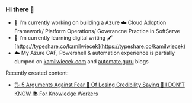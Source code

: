 ### Hi there 👋
- 🔭 I’m currently working on building a Azure ☁️ Cloud Adoption Framework/ Platform Operations/ Goverancne Practice in SoftServe
- 🌱 I’m currently learning digital writing 🖋️ [https://typeshare.co/kamilwiecek](https://typeshare.co/kamilwiecek)
- ☁️ My Azure CAF, Powershell & automation experience is partially dumped on [kamilwiecek.com](https://www.kamilwiecek.com) and [automate.guru](https://automate.guru) blogs

Recently created content:
- [🖐️ 5 Arguments Against Fear 🛑 Of Losing Credibility Saying 🤔 I DON'T KNOW 📚 For Knowledge Workers](https://www.wiecek.io/i-dont-know/)

<!--
**kwiecek/kwiecek** is a ✨ _special_ ✨ repository because its `README.md` (this file) appears on your GitHub profile.

Here are some ideas to get you started:

- 🔭 I’m currently working on ...
- 🌱 I’m currently learning ...
- 👯 I’m looking to collaborate on ...
- 🤔 I’m looking for help with ...
- 💬 Ask me about ...
- 📫 How to reach me: ...
- 😄 Pronouns: ...
- ⚡ Fun fact: ...
-->
